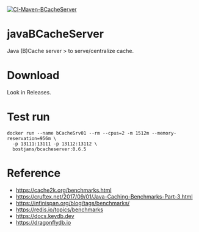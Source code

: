[![CI-Maven-BCacheServer](https://github.com/bostjans/javaBCacheServer/actions/workflows/maven.yml/badge.svg)](https://github.com/bostjans/javaBCacheServer/actions/workflows/maven.yml)

# javaBCacheServer
Java (B)Cache server > to serve/centralize cache.


# Download

Look in Releases.


# Test run

```
docker run --name bCacheSrv01 --rm --cpus=2 -m 1512m --memory-reservation=956m \
  -p 13111:13111 -p 13112:13112 \
  bostjans/bcacheserver:0.6.5
```


# Reference

* https://cache2k.org/benchmarks.html
* https://cruftex.net/2017/09/01/Java-Caching-Benchmarks-Part-3.html
* https://infinispan.org/blog/tags/benchmarks/
* https://redis.io/topics/benchmarks
* https://docs.keydb.dev
* https://dragonflydb.io